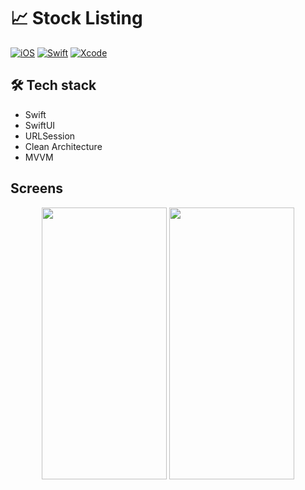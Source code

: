 # 📈 Stock Listing

[![iOS](https://img.shields.io/badge/platform-iOS-black.svg)]()
[![Swift](https://img.shields.io/badge/Swift-5-F05138.svg?style=flat)](https://developer.apple.com/swift/)
[![Xcode](https://img.shields.io/badge/Xcode-15.1-147EFB.svg?style=flat)](https://developer.apple.com/swift/)

## 🛠 Tech stack
- Swift
- SwiftUI
- URLSession
- Clean Architecture
- MVVM

## Screens

<p align="center">
    <image src="Images/StockListView1.png" width=200 height=435>
    <image src="Images/StockListView2.png" width=200 height=435>
</p>

